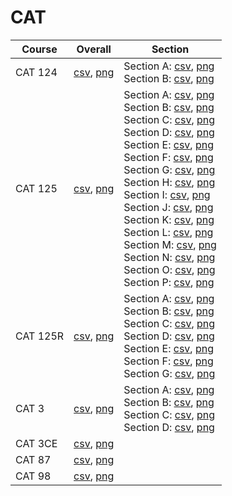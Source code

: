 # CAT

| Course | Overall | Section |
| ------ | ------- | ------- |
| CAT 124 | [csv](https://github.com/UCSD-Historical-Enrollment-Data/2025Spring/blob/main/overall/CAT%20124.csv), [png](https://raw.githubusercontent.com/UCSD-Historical-Enrollment-Data/2025Spring/main/plot_overall/CAT%20124.png) | Section A: [csv](https://github.com/UCSD-Historical-Enrollment-Data/2025Spring/blob/main/section/CAT%20124_A.csv), [png](https://raw.githubusercontent.com/UCSD-Historical-Enrollment-Data/2025Spring/main/plot_section/CAT%20124_A.png)<br>Section B: [csv](https://github.com/UCSD-Historical-Enrollment-Data/2025Spring/blob/main/section/CAT%20124_B.csv), [png](https://raw.githubusercontent.com/UCSD-Historical-Enrollment-Data/2025Spring/main/plot_section/CAT%20124_B.png) |
| CAT 125 | [csv](https://github.com/UCSD-Historical-Enrollment-Data/2025Spring/blob/main/overall/CAT%20125.csv), [png](https://raw.githubusercontent.com/UCSD-Historical-Enrollment-Data/2025Spring/main/plot_overall/CAT%20125.png) | Section A: [csv](https://github.com/UCSD-Historical-Enrollment-Data/2025Spring/blob/main/section/CAT%20125_A.csv), [png](https://raw.githubusercontent.com/UCSD-Historical-Enrollment-Data/2025Spring/main/plot_section/CAT%20125_A.png)<br>Section B: [csv](https://github.com/UCSD-Historical-Enrollment-Data/2025Spring/blob/main/section/CAT%20125_B.csv), [png](https://raw.githubusercontent.com/UCSD-Historical-Enrollment-Data/2025Spring/main/plot_section/CAT%20125_B.png)<br>Section C: [csv](https://github.com/UCSD-Historical-Enrollment-Data/2025Spring/blob/main/section/CAT%20125_C.csv), [png](https://raw.githubusercontent.com/UCSD-Historical-Enrollment-Data/2025Spring/main/plot_section/CAT%20125_C.png)<br>Section D: [csv](https://github.com/UCSD-Historical-Enrollment-Data/2025Spring/blob/main/section/CAT%20125_D.csv), [png](https://raw.githubusercontent.com/UCSD-Historical-Enrollment-Data/2025Spring/main/plot_section/CAT%20125_D.png)<br>Section E: [csv](https://github.com/UCSD-Historical-Enrollment-Data/2025Spring/blob/main/section/CAT%20125_E.csv), [png](https://raw.githubusercontent.com/UCSD-Historical-Enrollment-Data/2025Spring/main/plot_section/CAT%20125_E.png)<br>Section F: [csv](https://github.com/UCSD-Historical-Enrollment-Data/2025Spring/blob/main/section/CAT%20125_F.csv), [png](https://raw.githubusercontent.com/UCSD-Historical-Enrollment-Data/2025Spring/main/plot_section/CAT%20125_F.png)<br>Section G: [csv](https://github.com/UCSD-Historical-Enrollment-Data/2025Spring/blob/main/section/CAT%20125_G.csv), [png](https://raw.githubusercontent.com/UCSD-Historical-Enrollment-Data/2025Spring/main/plot_section/CAT%20125_G.png)<br>Section H: [csv](https://github.com/UCSD-Historical-Enrollment-Data/2025Spring/blob/main/section/CAT%20125_H.csv), [png](https://raw.githubusercontent.com/UCSD-Historical-Enrollment-Data/2025Spring/main/plot_section/CAT%20125_H.png)<br>Section I: [csv](https://github.com/UCSD-Historical-Enrollment-Data/2025Spring/blob/main/section/CAT%20125_I.csv), [png](https://raw.githubusercontent.com/UCSD-Historical-Enrollment-Data/2025Spring/main/plot_section/CAT%20125_I.png)<br>Section J: [csv](https://github.com/UCSD-Historical-Enrollment-Data/2025Spring/blob/main/section/CAT%20125_J.csv), [png](https://raw.githubusercontent.com/UCSD-Historical-Enrollment-Data/2025Spring/main/plot_section/CAT%20125_J.png)<br>Section K: [csv](https://github.com/UCSD-Historical-Enrollment-Data/2025Spring/blob/main/section/CAT%20125_K.csv), [png](https://raw.githubusercontent.com/UCSD-Historical-Enrollment-Data/2025Spring/main/plot_section/CAT%20125_K.png)<br>Section L: [csv](https://github.com/UCSD-Historical-Enrollment-Data/2025Spring/blob/main/section/CAT%20125_L.csv), [png](https://raw.githubusercontent.com/UCSD-Historical-Enrollment-Data/2025Spring/main/plot_section/CAT%20125_L.png)<br>Section M: [csv](https://github.com/UCSD-Historical-Enrollment-Data/2025Spring/blob/main/section/CAT%20125_M.csv), [png](https://raw.githubusercontent.com/UCSD-Historical-Enrollment-Data/2025Spring/main/plot_section/CAT%20125_M.png)<br>Section N: [csv](https://github.com/UCSD-Historical-Enrollment-Data/2025Spring/blob/main/section/CAT%20125_N.csv), [png](https://raw.githubusercontent.com/UCSD-Historical-Enrollment-Data/2025Spring/main/plot_section/CAT%20125_N.png)<br>Section O: [csv](https://github.com/UCSD-Historical-Enrollment-Data/2025Spring/blob/main/section/CAT%20125_O.csv), [png](https://raw.githubusercontent.com/UCSD-Historical-Enrollment-Data/2025Spring/main/plot_section/CAT%20125_O.png)<br>Section P: [csv](https://github.com/UCSD-Historical-Enrollment-Data/2025Spring/blob/main/section/CAT%20125_P.csv), [png](https://raw.githubusercontent.com/UCSD-Historical-Enrollment-Data/2025Spring/main/plot_section/CAT%20125_P.png) |
| CAT 125R | [csv](https://github.com/UCSD-Historical-Enrollment-Data/2025Spring/blob/main/overall/CAT%20125R.csv), [png](https://raw.githubusercontent.com/UCSD-Historical-Enrollment-Data/2025Spring/main/plot_overall/CAT%20125R.png) | Section A: [csv](https://github.com/UCSD-Historical-Enrollment-Data/2025Spring/blob/main/section/CAT%20125R_A.csv), [png](https://raw.githubusercontent.com/UCSD-Historical-Enrollment-Data/2025Spring/main/plot_section/CAT%20125R_A.png)<br>Section B: [csv](https://github.com/UCSD-Historical-Enrollment-Data/2025Spring/blob/main/section/CAT%20125R_B.csv), [png](https://raw.githubusercontent.com/UCSD-Historical-Enrollment-Data/2025Spring/main/plot_section/CAT%20125R_B.png)<br>Section C: [csv](https://github.com/UCSD-Historical-Enrollment-Data/2025Spring/blob/main/section/CAT%20125R_C.csv), [png](https://raw.githubusercontent.com/UCSD-Historical-Enrollment-Data/2025Spring/main/plot_section/CAT%20125R_C.png)<br>Section D: [csv](https://github.com/UCSD-Historical-Enrollment-Data/2025Spring/blob/main/section/CAT%20125R_D.csv), [png](https://raw.githubusercontent.com/UCSD-Historical-Enrollment-Data/2025Spring/main/plot_section/CAT%20125R_D.png)<br>Section E: [csv](https://github.com/UCSD-Historical-Enrollment-Data/2025Spring/blob/main/section/CAT%20125R_E.csv), [png](https://raw.githubusercontent.com/UCSD-Historical-Enrollment-Data/2025Spring/main/plot_section/CAT%20125R_E.png)<br>Section F: [csv](https://github.com/UCSD-Historical-Enrollment-Data/2025Spring/blob/main/section/CAT%20125R_F.csv), [png](https://raw.githubusercontent.com/UCSD-Historical-Enrollment-Data/2025Spring/main/plot_section/CAT%20125R_F.png)<br>Section G: [csv](https://github.com/UCSD-Historical-Enrollment-Data/2025Spring/blob/main/section/CAT%20125R_G.csv), [png](https://raw.githubusercontent.com/UCSD-Historical-Enrollment-Data/2025Spring/main/plot_section/CAT%20125R_G.png) |
| CAT 3 | [csv](https://github.com/UCSD-Historical-Enrollment-Data/2025Spring/blob/main/overall/CAT%203.csv), [png](https://raw.githubusercontent.com/UCSD-Historical-Enrollment-Data/2025Spring/main/plot_overall/CAT%203.png) | Section A: [csv](https://github.com/UCSD-Historical-Enrollment-Data/2025Spring/blob/main/section/CAT%203_A.csv), [png](https://raw.githubusercontent.com/UCSD-Historical-Enrollment-Data/2025Spring/main/plot_section/CAT%203_A.png)<br>Section B: [csv](https://github.com/UCSD-Historical-Enrollment-Data/2025Spring/blob/main/section/CAT%203_B.csv), [png](https://raw.githubusercontent.com/UCSD-Historical-Enrollment-Data/2025Spring/main/plot_section/CAT%203_B.png)<br>Section C: [csv](https://github.com/UCSD-Historical-Enrollment-Data/2025Spring/blob/main/section/CAT%203_C.csv), [png](https://raw.githubusercontent.com/UCSD-Historical-Enrollment-Data/2025Spring/main/plot_section/CAT%203_C.png)<br>Section D: [csv](https://github.com/UCSD-Historical-Enrollment-Data/2025Spring/blob/main/section/CAT%203_D.csv), [png](https://raw.githubusercontent.com/UCSD-Historical-Enrollment-Data/2025Spring/main/plot_section/CAT%203_D.png) |
| CAT 3CE | [csv](https://github.com/UCSD-Historical-Enrollment-Data/2025Spring/blob/main/overall/CAT%203CE.csv), [png](https://raw.githubusercontent.com/UCSD-Historical-Enrollment-Data/2025Spring/main/plot_overall/CAT%203CE.png) |  |
| CAT 87 | [csv](https://github.com/UCSD-Historical-Enrollment-Data/2025Spring/blob/main/overall/CAT%2087.csv), [png](https://raw.githubusercontent.com/UCSD-Historical-Enrollment-Data/2025Spring/main/plot_overall/CAT%2087.png) |  |
| CAT 98 | [csv](https://github.com/UCSD-Historical-Enrollment-Data/2025Spring/blob/main/overall/CAT%2098.csv), [png](https://raw.githubusercontent.com/UCSD-Historical-Enrollment-Data/2025Spring/main/plot_overall/CAT%2098.png) |  |
